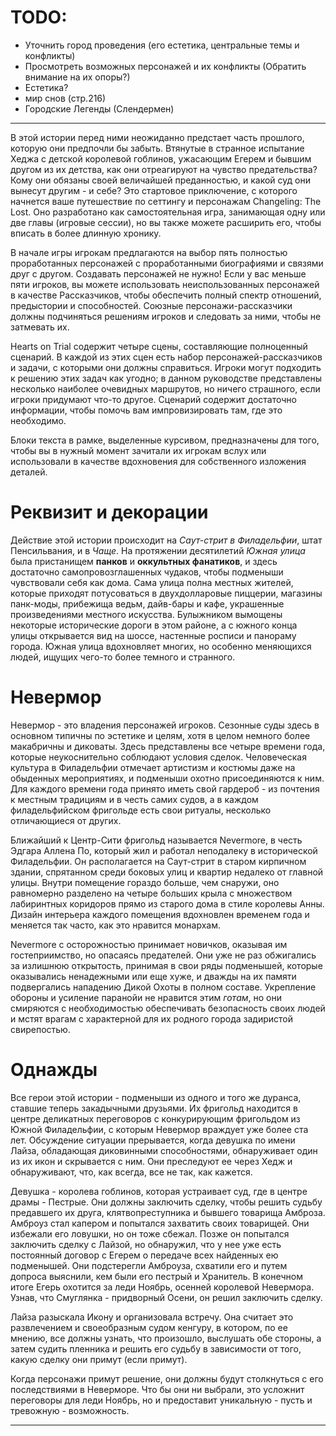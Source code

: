 
# TODO:
- Уточнить город проведения (его естетика, центральные темы и конфликты)
- Просмотреть возможных персонажей и их конфликты (Обратить внимание на их опоры?)
- Естетика? 
- мир снов (стр.216)
- Городские Легенды (Слендермен)

---
В этой истории перед ними неожиданно предстает часть прошлого, которую они предпочли бы забыть. Втянутые в странное испытание Хеджа с детской королевой гоблинов, ужасающим Егерем и бывшим другом из их детства, как они отреагируют на чувство предательства? Кому они обязаны своей величайшей преданностью, и какой суд они вынесут другим - и себе? Это стартовое приключение, с которого начнется ваше путешествие по сеттингу и персонажам Changeling: The Lost. Оно разработано как самостоятельная игра, занимающая одну или две главы (игровые сессии), но вы также можете расширить его, чтобы вписать в более длинную хронику.

В начале игры игрокам предлагаются на выбор пять полностью проработанных персонажей с проработанными биографиями и связями друг с другом. Создавать персонажей не нужно! Если у вас меньше пяти игроков, вы можете использовать неиспользованных персонажей в качестве Рассказчиков, чтобы обеспечить полный спектр отношений, предыстории и способностей. Союзные персонажи-рассказчики должны подчиняться решениям игроков и следовать за ними, чтобы не затмевать их.

Hearts on Trial содержит четыре сцены, составляющие полноценный сценарий. В каждой из этих сцен есть набор персонажей-рассказчиков и задачи, с которыми они должны справиться. Игроки могут подходить к решению этих задач как угодно; в данном руководстве представлены несколько наиболее очевидных маршрутов, но ничего страшного, если игроки придумают что-то другое. Сценарий содержит достаточно информации, чтобы помочь вам импровизировать там, где это необходимо.

Блоки текста в рамке, выделенные курсивом, предназначены для того, чтобы вы в нужный момент зачитали их игрокам вслух или использовали в качестве вдохновения для собственного изложения деталей.

# Реквизит и декорации

Действие этой истории происходит на *Саут-стрит в Филадельфии*, штат Пенсильвания, и в *Чаще*. На протяжении десятилетий *Южная улица* была пристанищем **панков** и **оккультных фанатиков**, и здесь достаточно самопровозглашенных чудаков, чтобы подменыши чувствовали себя как дома. Сама улица полна местных жителей, которые приходят потусоваться в двухдолларовые пиццерии, магазины панк-моды, прибежища ведьм, дайв-бары и кафе, украшенные произведениями местного искусства. Булыжником вымощены некоторые исторические дороги в этом районе, а с южного конца улицы открывается вид на шоссе, настенные росписи и панораму города. Южная улица вдохновляет многих, но особенно меняющихся людей, ищущих чего-то более темного и странного.
# Невермор

Невермор - это владения персонажей игроков. Сезонные суды здесь в основном типичны по эстетике и целям, хотя в целом немного более макабричны и диковаты. Здесь представлены все четыре времени года, которые неукоснительно соблюдают условия сделок. Человеческая культура в Филадельфии отмечает артистизм и костюмы даже на обыденных мероприятиях, и подменыши охотно присоединяются к ним. Для каждого времени года принято иметь свой гардероб - из почтения к местным традициям и в честь самих судов, а в каждом филадельфийском фригольде есть свои ритуалы, несколько отличающиеся от других.

Ближайший к Центр-Сити фригольд называется Nevermore, в честь Эдгара Аллена По, который жил и работал неподалеку в исторической Филадельфии. Он располагается на Саут-стрит в старом кирпичном здании, спрятанном среди боковых улиц и квартир недалеко от главной улицы. Внутри помещение гораздо больше, чем снаружи, оно равномерно разделено на четыре больших крыла с множеством лабиринтных коридоров прямо из старого дома в стиле королевы Анны. Дизайн интерьера каждого помещения вдохновлен временем года и меняется так часто, как это нравится монархам.

Nevermore с осторожностью принимает новичков, оказывая им гостеприимство, но опасаясь предателей. Они уже не раз обжигались за излишнюю открытость, принимая в свои ряды подменышей, которые оказывались ненадежными или еще хуже, и дважды на их памяти подвергались нападению Дикой Охоты в полном составе. Укрепление обороны и усиление паранойи не нравится этим *готам*, но они смиряются с необходимостью обеспечивать безопасность своих людей и мстят врагам с характерной для их родного города задиристой свирепостью.

# Однажды
Все герои этой истории - подменыши из одного и того же дуранса, ставшие теперь закадычными друзьями. Их фригольд находится в центре деликатных переговоров с конкурирующим фригольдом из Южной Филадельфии, с которым Невермор враждует уже более ста лет. Обсуждение ситуации прерывается, когда девушка по имени Лайза, обладающая диковинными способностями, обнаруживает один из их икон и скрывается с ним. Они преследуют ее через Хедж и обнаруживают, что, как всегда, все не так, как кажется.

Девушка - королева гоблинов, которая устраивает суд, где в центре драмы - Пестрые. Они должны заключить сделку, чтобы решить судьбу предавшего их друга, клятвопреступника и бывшего товарища Амброза. Амброуз стал капером и попытался захватить своих товарищей. Они избежали его ловушки, но он тоже сбежал. Позже он попытался заключить сделку с Лайзой, но обнаружил, что у нее уже есть постоянный договор с Егерем о передаче всех найденных ею подменышей. Они подстерегли Амброуза, схватили его и путем допроса выяснили, кем были его пестрый и Хранитель. В конечном итоге Егерь охотится за леди Ноябрь, осенней королевой Невермора. Узнав, что Смуглянка - придворный Осени, он решил заключить сделку.

Лайза разыскала Икону и организовала встречу. Она считает это развлечением и своеобразным судом кенгуру, в котором, по ее мнению, все должны узнать, что произошло, выслушать обе стороны, а затем судить пленника и решить его судьбу в зависимости от того, какую сделку они примут (если примут).

Когда персонажи примут решение, они должны будут столкнуться с его последствиями в Неверморе. Что бы они ни выбрали, это усложнит переговоры для леди Ноябрь, но и предоставит уникальную - пусть и тревожную - возможность.

---
